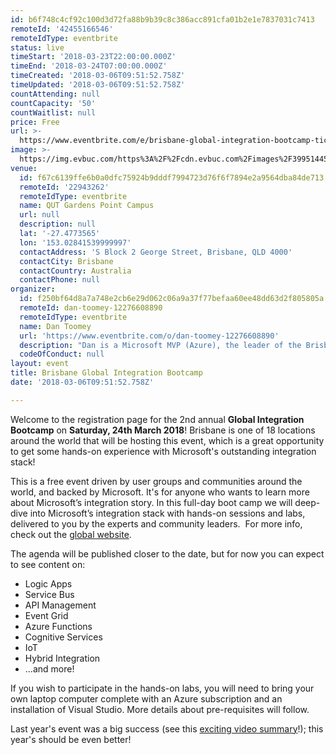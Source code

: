 ```yaml
---
id: b6f748c4cf92c100d3d72fa88b9b39c8c386acc891cfa01b2e1e7837031c7413
remoteId: '42455166546'
remoteIdType: eventbrite
status: live
timeStart: '2018-03-23T22:00:00.000Z'
timeEnd: '2018-03-24T07:00:00.000Z'
timeCreated: '2018-03-06T09:51:52.758Z'
timeUpdated: '2018-03-06T09:51:52.758Z'
countAttending: null
countCapacity: '50'
countWaitlist: null
price: Free
url: >-
  https://www.eventbrite.com/e/brisbane-global-integration-bootcamp-tickets-42455166546?aff=ebapi
image: >-
  https://img.evbuc.com/https%3A%2F%2Fcdn.evbuc.com%2Fimages%2F39951445%2F120175570323%2F1%2Foriginal.jpg?s=e5c2d4e80a5026c5d41960bbef030116
venue:
  id: f67c6139ffe6b0a0dfc75924b9dddf7994723d76f6f7894e2a9564dba84de713
  remoteId: '22943262'
  remoteIdType: eventbrite
  name: QUT Gardens Point Campus
  url: null
  description: null
  lat: '-27.4773565'
  lon: '153.02841539999997'
  contactAddress: 'S Block 2 George Street, Brisbane, QLD 4000'
  contactCity: Brisbane
  contactCountry: Australia
  contactPhone: null
organizer:
  id: f250bf64d8a7a748e2cb6e29d062c06a9a37f77befaa60ee48dd63d2f805805a
  remoteId: dan-toomey-12276608890
  remoteIdType: eventbrite
  name: Dan Toomey
  url: 'https://www.eventbrite.com/o/dan-toomey-12276608890'
  description: "Dan is a Microsoft MVP (Azure), the leader of the Brisbane Azure User Group, and has been a key organiser of the Brisbane Global Azure Bootcamp for the last four years.\\r\\n\t\t\t\t\t\t\\r\\n\t\t\t\t\t\t\\r\\n\t\t\t\t\t\t\\r\\n\t\t\t\t\t\t\\r\\n"
  codeOfConduct: null
layout: event
title: Brisbane Global Integration Bootcamp
date: '2018-03-06T09:51:52.758Z'

---
```

<P>Welcome to the registration page for the 2nd annual <STRONG>Global Integration Bootcamp</STRONG> on <STRONG>Saturday, 24th March 2018</STRONG>! Brisbane is one of 18 locations around the world that will be hosting this event, which is a great opportunity to get some hands-on experience with Microsoft's outstanding integration stack!</P>
<P>This is a free event driven by user groups and communities around the world, and backed by Microsoft. It's for anyone who wants to learn more about Microsoft’s integration story. In this full-day boot camp we will deep-dive into Microsoft’s integration stack with hands-on sessions and labs, delivered to you by the experts and community leaders.  For more info, check out the <A HREF="https://www.globalintegrationbootcamp.com/" TARGET="_blank" REL="noreferrer noopener nofollow noopener noreferrer nofollow">global website</A>.</P>
<P><SPAN>The agenda will be published closer to the date, but for now you can expect to see content on:</SPAN></P>
<UL>
<LI>Logic Apps</LI>
<LI>Service Bus</LI>
<LI>API Management</LI>
<LI>Event Grid</LI>
<LI>Azure Functions</LI>
<LI>Cognitive Services</LI>
<LI>IoT</LI>
<LI>Hybrid Integration</LI>
<LI>...and more!</LI>
</UL>
<P>If you wish to participate in the hands-on labs, you will need to bring your own laptop computer complete with an Azure subscription and an installation of Visual Studio. More details about pre-requisites will follow.</P>
<P>Last year's event was a big success (see this <A HREF="https://youtu.be/zuNDa-iMttI" TARGET="_blank" REL="noreferrer noopener nofollow noopener noreferrer nofollow">exciting video summary</A>!); this year's should be even better!</P>
